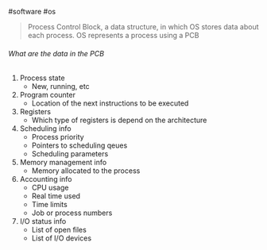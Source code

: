#software #os 
> Process Control Block, a data structure, in which OS stores data about each process. OS represents a process using a PCB

###### What are the data in the PCB
1. Process state
	- New, running, etc
2. Program counter
	- Location of the next instructions to be executed
3. Registers
	- Which type of registers is depend on the architecture 
4. Scheduling info
	- Process priority
	- Pointers to scheduling qeues
	- Scheduling parameters
5. Memory management info
	- Memory allocated to the process
6. Accounting info
	- CPU usage
	- Real time used
	- Time limits
	- Job or process numbers
7. I/O status info
	- List of open files
	- List of I/O devices